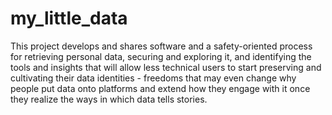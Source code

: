 # my_little_data
This project develops and shares software and a safety-oriented process for retrieving personal data, securing and exploring it, and identifying the tools and insights that will allow less technical users to start preserving and cultivating their data identities - freedoms that may even change why people put data onto platforms and extend how they engage with it once they realize the ways in which data tells stories. 
